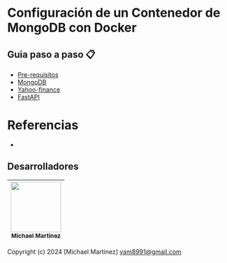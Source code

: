 <h1> Configuración de un Contenedor de MongoDB con Docker</h1>



## Guia paso a paso 📋

- [Pre-requisitos](./Pre-requisitos.md)
- [MongoDB](./MongoDB.md)
- [Yahoo-finance](./yahoo-finance-mongodb.md)
- [FastAPI](./FastAPI-Docker.md)


# Referencias

* 


## Desarrolladores

| [<img src="https://avatars.githubusercontent.com/u/163685041?v=4" width=115><br><sub>Michael Martinez</sub>](https://github.com/bkmay1417) |
| :---: |

Copyright (c) 2024 [Michael Martinez] yam8991@gmail.com
